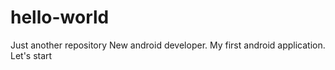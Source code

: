 # hello-world
Just another repository
New android developer.
My first android application.
Let's start
